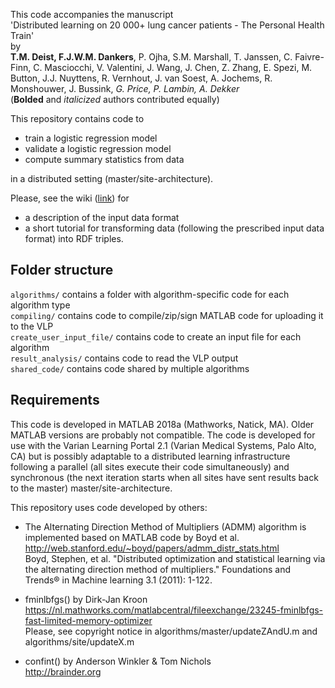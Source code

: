 This code accompanies the manuscript  
'Distributed learning on 20 000+ lung cancer patients - The Personal Health Train'  
by  
__T.M. Deist, F.J.W.M. Dankers__, P. Ojha, S.M. Marshall, T. Janssen, C. Faivre-Finn, C. Masciocchi, V. Valentini, J. Wang, J. Chen, Z. Zhang, E. Spezi, M. Button, J.J. Nuyttens, R. Vernhout, J. van Soest, A. Jochems, R. Monshouwer, J. Bussink, _G. Price, P. Lambin, A. Dekker_  
(__Bolded__ and _italicized_ authors contributed equally)

This repository contains code to  
- train a logistic regression model  
- validate a logistic regression model  
- compute summary statistics from data

in a distributed setting (master/site-architecture).

Please, see the wiki ([link](https://github.com/RadiationOncologyOntology/20kChallenge/wiki)) for 
- a description of the input data format 
- a short tutorial for transforming data (following the prescribed input data format) into RDF triples.

## Folder structure
`algorithms/` contains a folder with algorithm-specific code for each algorithm type  
`compiling/` contains code to compile/zip/sign MATLAB code for uploading it to the VLP  
`create_user_input_file/` contains code to create an input file for each algorithm  
`result_analysis/` contains code to read the VLP output  
`shared_code/` contains code shared by multiple algorithms  

## Requirements
This code is developed in MATLAB 2018a (Mathworks, Natick, MA). Older MATLAB versions are probably not compatible. 
The code is developed for use with the Varian Learning Portal 2.1 (Varian Medical Systems, Palo Alto, CA) but is possibly adaptable to a distributed learning infrastructure following a parallel (all sites execute their code simultaneously) and synchronous (the next iteration starts when all sites have sent results back to the master) master/site-architecture.

This repository uses code developed by others:

- The Alternating Direction Method of Multipliers (ADMM) algorithm is implemented based on MATLAB code by Boyd et al.  
http://web.stanford.edu/~boyd/papers/admm_distr_stats.html  
Boyd, Stephen, et al. "Distributed optimization and statistical learning via the alternating direction method of multipliers." Foundations and Trends® in Machine learning 3.1 (2011): 1-122.

- fminlbfgs() by Dirk-Jan Kroon  
https://nl.mathworks.com/matlabcentral/fileexchange/23245-fminlbfgs-fast-limited-memory-optimizer  
Please, see copyright notice in algorithms/master/updateZAndU.m and algorithms/site/updateX.m

- confint() by Anderson Winkler & Tom Nichols  
http://brainder.org

